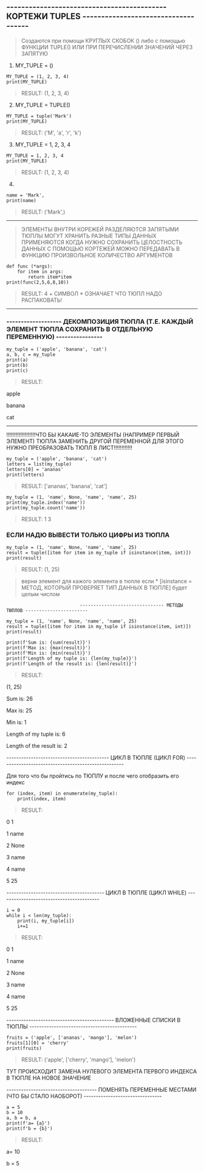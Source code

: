 ## ------------------------------------------- КОРТЕЖИ TUPLES ------------------------------------

> Создаются при помощи КРУГЛЫХ СКОБОК () либо с помощью ФУНКЦИИ TUPLE() ИЛИ ПРИ ПЕРЕЧИСЛЕНИИ ЗНАЧЕНИЙ ЧЕРЕЗ ЗАПЯТУЮ

1) MY_TUPLE = ()
```
MY_TUPLE = (1, 2, 3, 4)
print(MY_TUPLE)
```
> RESULT: (1, 2, 3, 4)

2) MY_TUPLE = TUPLE()
```
MY_TUPLE = tuple('Mark')
print(MY_TUPLE)
```
> RESULT: ('M', 'a', 'r', 'k')

3) MY_TUPLE = 1, 2, 3, 4
```
MY_TUPLE = 1, 2, 3, 4
print(MY_TUPLE)
```
> RESULT: (1, 2, 3, 4)

4) 
```
name = 'Mark',
print(name)
```
> RESULT: ('Mark',)

__________________
> ЭЛЕМЕНТЫ ВНУТРИ КОРЕЖЕЙ РАЗДЕЛЯЮТСЯ ЗАПЯТЫМИ
> ТЮПЛЫ МОГУТ ХРАНИТЬ РАЗНЫЕ ТИПЫ ДАННЫХ 
> ПРИМЕНЯЮТСЯ КОГДА НУЖНО СОХРАНИТЬ ЦЕЛОСТНОСТЬ ДАННЫХ 
> С ПОМОЩЬЮ КОРТЕЖЕЙ МОЖНО ПЕРЕДАВАТЬ В ФУНКЦИЮ ПРОИЗВОЛЬНОЕ КОЛИЧЕСТВО АРГУМЕНТОВ 

```
def func (*args):
    for item in args:
        return item*item
print(func(2,5,6,8,10))
``` 
> RESULT: 4 + СИМВОЛ * ОЗНАЧАЕТ ЧТО ТЮПЛ НАДО РАСПАКОВАТЬ!

_________________________________________________________________________________

### ------------------- ДЕКОМПОЗИЦИЯ ТЮПЛА (Т.Е. КАЖДЫЙ ЭЛЕМЕНТ ТЮПЛА СОХРАНИТЬ В ОТДЕЛЬНУЮ ПЕРЕМЕННУЮ) ----------------

``` 
my_tuple = ('apple', 'banana', 'cat')
a, b, c = my_tuple
print(a)
print(b)
print(c)
``` 

> RESULT: 
 
apple

banana

cat

__________________________________________

!!!!!!!!!!!!!!!!!!!ЧТО БЫ КАКАИЕ-ТО ЭЛЕМЕНТЫ (НАПРИМЕР ПЕРВЫЙ ЭЛЕМЕНТ) ТЮПЛА ЗАМЕНИТЬ ДРУГОЙ ПЕРЕМЕННОЙ ДЛЯ ЭТОГО НУЖНО ПРЕОБРАЗОВАТЬ ТЮПЛ В ЛИСТ!!!!!!!!!!!!

``` 
my_tuple = ('apple', 'banana', 'cat')
letters = list(my_tuple)
letters[0] = 'ananas'
print(letters)
``` 

> RESULT: ['ananas', 'banana', 'cat']

``` 
my_tuple = (1, 'name', None, 'name', 'name', 25)
print(my_tuple.index('name'))
print(my_tuple.count('name'))
``` 
> RESULT: 1 3

### ЕСЛИ НАДЮ ВЫВЕСТИ ТОЛЬКО ЦИФРЫ ИЗ ТЮПЛА 

``` 
my_tuple = (1, 'name', None, 'name', 'name', 25)
result = tuple([item for item in my_tuple if isinstance(item, int)])
print(result)
``` 
> RESULT: (1, 25)

> верни элемент для кажого элемента в тюпле если * [isinstance = МЕТОД, КОТОРЫЙ ПРОВЕРЯЕТ ТИП ДАННЫХ В ТЮПЛЕ] будет целым числом 

                               ------------------------------- МЕТОДЫ ТЮПЛОВ -----------------------

```
my_tuple = (1, 'name', None, 'name', 'name', 25)
result = tuple([item for item in my_tuple if isinstance(item, int)])
print(result)

print(f'Sum is: {sum(result)}')
print(f'Max is: {max(result)}')
print(f'Min is: {min(result)}')
print(f'Length of my tuple is: {len(my_tuple)}')
print(f'Length of the result is: {len(result)}')
```

> RESULT: 

(1, 25)

Sum is: 26

Max is: 25

Min is: 1

Length of my tuple is: 6

Length of the result is: 2

------------------------------------------ ЦИКЛ В ТЮПЛЕ (ЦИКЛ FOR) ----------------------------------------------------

Для того что бы пройтись по ТЮПЛУ и после чего отобразить его индекс

```
for (index, item) in enumerate(my_tuple):
    print(index, item)
```
> RESULT:

0 1

1 name

2 None

3 name

4 name

5 25

---------------------------------------- ЦИКЛ В ТЮПЛЕ (ЦИКЛ WHILE) -----------------------------------------

```
i = 0
while i < len(my_tuple):
    print(i, my_tuple[i])
    i+=1
```

> RESULT:

0 1

1 name

2 None

3 name

4 name

5 25

-------------------------------------------- ВЛОЖЕННЫЕ СПИСКИ В ТЮПЛЫ --------------------------------------------

```
fruits = ('apple', ['ananas', 'mango'], 'melon')
fruits[1][0] = 'cherry'
print(fruits)
```

> RESULT: ('apple', ['cherry', 'mango'], 'melon')

ТУТ ПРОИСХОДИТ ЗАМЕНА НУЛЕВОГО ЭЛЕМЕНТА ПЕРВОГО ИНДЕКСА В ТЮПЛЕ НА НОВОЕ ЗНАЧЕНИЕ

------------------------------------- ПОМЕНЯТЬ ПЕРЕМЕННЫЕ МЕСТАМИ (ЧТО БЫ СТАЛО НАОБОРОТ) --------------------------------

```
a = 5
b = 10
a, b = b, a
print(f'a= {a}')
print(f'b = {b}')
```

> RESULT: 

a= 10

b = 5

